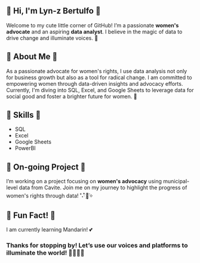 ## 🌸 Hi, I'm Lyn-z Bertulfo 🌸

Welcome to my cute little corner of GitHub! I’m a passionate **women's advocate** and an aspiring **data analyst**. I believe in the magic of data to drive change and illuminate voices. 💖

## 🌺 About Me 🌺
As a passionate advocate for women's rights, I use data analysis not only for business growth but also as a tool for radical change. I am committed to empowering women through data-driven insights and advocacy efforts. Currently, I'm diving into SQL, Excel, and Google Sheets to leverage data for social good and foster a brighter future for women. 🌼

## 🌷 Skills 🌷
- SQL
- Excel
- Google Sheets
- PowerBI

## 🪷 On-going Project 🪷
I’m working on a project focusing on **women's advocacy** using municipal-level data from Cavite. Join me on my journey to highlight the progress of women's rights through data! ˚˖𓍢ִ໋🩷͙֒✧

## 💮 Fun Fact! 💮
I am currently learning Mandarin! 💕

### Thanks for stopping by! Let’s use our voices and platforms to illuminate the world! 🧚🏻‍♀✨

